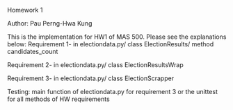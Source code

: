 Homework 1

Author: Pau Perng-Hwa Kung

This is the implementation for HW1 of MAS 500. Please see the explanations below:
Requirement 1- in electiondata.py/ class ElectionResults/ method candidates_count

Requirement 2- in electiondata.py/ class ElectionResultsWrap

Requirement 3- in electiondata.py/ class ElectionScrapper

Testing:
main function of electiondata.py for requirement 3
or the unittest for all methods of HW requirements
